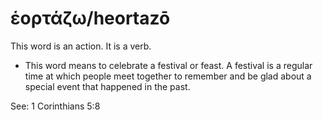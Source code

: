 # ἑορτάζω/heortazō
This word is an action. It is a verb.

* This word means to celebrate a festival or feast. A festival is a regular time at which people meet together to remember and be glad about a special event that happened in the past.

See: 1 Corinthians 5:8
